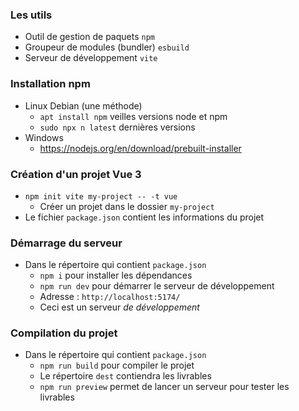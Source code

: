 <div class="r-stack">

<div class="fragment fade-out" data-fragment-index="1">

### Les utils
* Outil de gestion de paquets `npm`
* Groupeur de modules (bundler) `esbuild`
* Serveur de développement `vite`

</div>

<div class="fragment fade-in-then-out" data-fragment-index="1">

### Installation npm
* Linux Debian (une méthode)
  * `apt install npm` veilles versions node et npm
  * `sudo npx n latest` dernières versions
* Windows
  * https://nodejs.org/en/download/prebuilt-installer

</div>

<div class="fragment fade-in-then-out">

### Création d'un projet Vue 3
* `npm init vite my-project -- -t vue`
    * Créer un projet dans le dossier `my-project`
* Le fichier `package.json` contient les informations du projet

</div>

<div class="fragment fade-in-then-out">

### Démarrage du serveur
* Dans le répertoire qui contient `package.json`
    * `npm i` pour installer les dépendances
    * `npm run dev` pour démarrer le serveur de développement
    * Adresse : `http://localhost:5174/`
    * Ceci est un serveur *de développement*

</div>

<div class="fragment fade-in-then-out">

### Compilation du projet
* Dans le répertoire qui contient `package.json`
    * `npm run build` pour compiler le projet
    * Le répertoire `dest` contiendra les livrables
    * `npm run preview` permet de lancer un serveur pour tester les livrables

</div>

</div>
